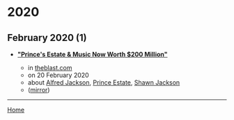 # 2020

## February 2020 (1)

 - [**"Prince's Estate & Music Now Worth $200 Million"**](https://theblast.com/c/prince-music-estate-net-worth-200-million-battle-brothers-money-alfred-jackson)

    - in [theblast.com](https://theblast.com/)
    - on 20 February 2020
    - about [Alfred Jackson](../../topics/alfred-jackson/index.md), [Prince Estate](../../topics/prince-estate/index.md), [Shawn Jackson](../../topics/shawn-jackson/index.md)
    - ([mirror](https://web.archive.org/web/*/https://theblast.com/c/prince-music-estate-net-worth-200-million-battle-brothers-money-alfred-jackson))

----

[Home](../index.md)
